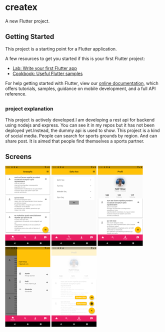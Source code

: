 # createx

A new Flutter project.

## Getting Started

This project is a starting point for a Flutter application.

A few resources to get you started if this is your first Flutter project:

- [Lab: Write your first Flutter app](https://flutter.dev/docs/get-started/codelab)
- [Cookbook: Useful Flutter samples](https://flutter.dev/docs/cookbook)

For help getting started with Flutter, view our
[online documentation](https://flutter.dev/docs), which offers tutorials,
samples, guidance on mobile development, and a full API reference.

## 
### project explanation

This project is actively developed.I am developing a rest api for backend using nodejs and express. You can see it in my repos but it has not been deployed yet.Instead, the dummy api is used to show.
This project is a kind of social media. People can search for sports grounds by region. And can share post. It is aimed that people find themselves a sports partner.

##

## Screens
<img src = "https://github.com/halilyilmaaz/createx-flutter/blob/main/images/Screenshot_1622883778.png?raw=true" height="256"> <img src = "https://github.com/halilyilmaaz/createx-flutter/blob/main/images/Screenshot_1622883785.png?raw=true" height="256"> <img src = "https://github.com/halilyilmaaz/createx-flutter/blob/main/images/Screenshot_1622883795.png?raw=true" height="256"> <img src = "https://github.com/halilyilmaaz/createx-flutter/blob/main/images/Screenshot_1622883813.png?raw=true" height="256"> <img src = "https://github.com/halilyilmaaz/createx-flutter/blob/main/images/Screenshot_1622883803.png?raw=true" height="256">
